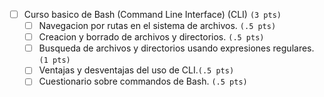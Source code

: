 
* [ ] Curso basico de Bash  (Command Line Interface) (CLI) `(3 pts)`
  * [ ] Navegacion por rutas en el sistema de archivos. `(.5 pts)`
  * [ ] Creacion y borrado de archivos y directorios. `(.5 pts)`
  * [ ] Busqueda de archivos y directorios usando expresiones regulares. `(1 pts)`
  * [ ] Ventajas y desventajas del uso de CLI.`(.5 pts)`
  * [ ] Cuestionario sobre commandos de Bash. `(.5 pts)`